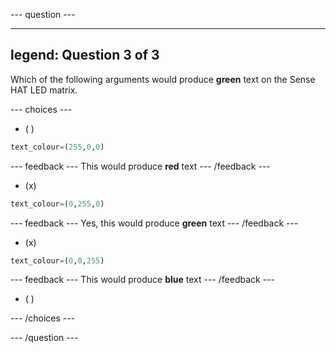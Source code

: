 
--- question ---

---
legend: Question 3 of 3
---

Which of the following arguments would produce **green** text on the Sense HAT LED matrix.

--- choices ---

- ( ) 

```python
text_colour=(255,0,0)
```

  --- feedback ---
  This would produce **red** text
  --- /feedback ---

- (x) 

```python
text_colour=(0,255,0)
```

  --- feedback ---
  Yes, this would produce **green** text
  --- /feedback ---

- (x) 

```python
text_colour=(0,0,255)
```

  --- feedback ---
  This would produce **blue** text
  --- /feedback ---

- ( ) 

--- /choices ---

--- /question ---
